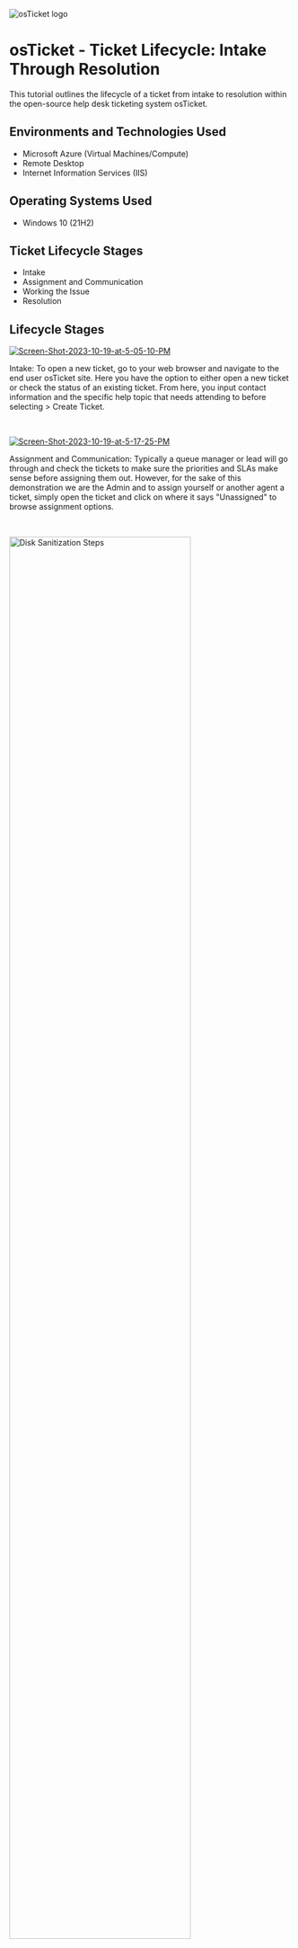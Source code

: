<p>
<align="center">
<img src="https://i.imgur.com/Clzj7Xs.png" alt="osTicket logo"/>
</p>

<h1>osTicket - Ticket Lifecycle: Intake Through Resolution</h1>
This tutorial outlines the lifecycle of a ticket from intake to resolution within the open-source help desk ticketing system osTicket.<br />

<h2>Environments and Technologies Used</h2>

- Microsoft Azure (Virtual Machines/Compute)
- Remote Desktop
- Internet Information Services (IIS)

<h2>Operating Systems Used </h2>

- Windows 10</b> (21H2)

<h2>Ticket Lifecycle Stages</h2>

- Intake
- Assignment and Communication
- Working the Issue
- Resolution

<h2>Lifecycle Stages</h2>

<p>
<a href="https://ibb.co/QrRT70j"><img src="https://i.ibb.co/185PYcJ/Screen-Shot-2023-10-19-at-5-05-10-PM.png" alt="Screen-Shot-2023-10-19-at-5-05-10-PM" border="0" /></a>
</p>
<p>
Intake: To open a new ticket, go to your web browser and navigate to the end user osTicket site. Here you have the option to either open a new ticket or check the status of an existing ticket. From here, you input contact information and the specific help topic that needs attending to before selecting > Create Ticket.
</p>
<br />

<p>
<a href="https://ibb.co/WspM0jN"><img src="https://i.ibb.co/9G31hSm/Screen-Shot-2023-10-19-at-5-17-25-PM.png" alt="Screen-Shot-2023-10-19-at-5-17-25-PM" border="0" /></a>
</p>
<p>
Assignment and Communication: Typically a queue manager or lead will go through and check the tickets to make sure the priorities and SLAs make sense before assigning them out. However, for the sake of this demonstration we are the Admin and to assign yourself or another agent a ticket, simply open the ticket and click on where it says "Unassigned" to browse assignment options.
</p>
<br />

<p>
<img src="https://i.imgur.com/DJmEXEB.png" height="80%" width="80%" alt="Disk Sanitization Steps"/>
</p>
<p>
Lorem ipsum dolor sit amet, consectetur adipiscing elit, sed do eiusmod tempor incididunt ut labore et dolore magna aliqua. Ut enim ad minim veniam, quis nostrud exercitation ullamco laboris nisi ut aliquip ex ea commodo consequat. Duis aute irure dolor in reprehenderit in voluptate velit esse cillum dolore eu fugiat nulla pariatur.
</p>
<br />
